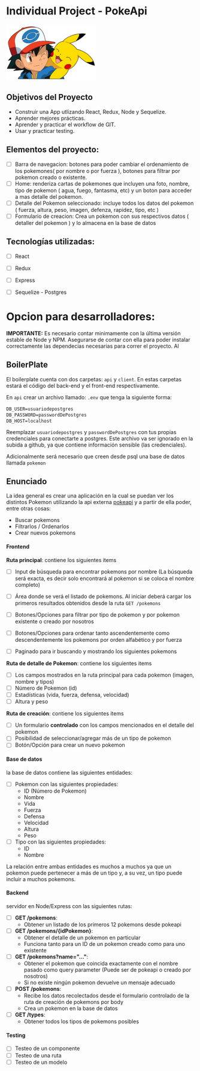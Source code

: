 

# Individual Project -  PokeApi

<p align="left">
  <img height="150" src="./pokemon.png" />
</p>

## Objetivos del Proyecto

- Construir una App utlizando React, Redux, Node y Sequelize.
- Aprender mejores prácticas.
- Aprender y practicar el workflow de GIT.
- Usar y practicar testing.


## Elementos del proyecto:


- [ ]  Barra de navegacion: botones para poder cambiar el ordenamiento de los pokemones( por nombre o por fuerza ), botones para filtrar por pokemon creado o existente.
- [ ]  Home: renderiza cartas de pokemones que incluyen una foto, nombre, tipo de pokemon ( agua, fuego, fantasma, etc) y un boton para acceder a mas detalle del pokemon.
- [ ]  Detalle del Pokemon seleccionado: incluye todos los datos del pokemon ( fuerza, altura, peso, imagen, defenza, rapidez, tipo, etc )
- [ ]  Formulario de creacion: Crea un pokemon con sus respectivos datos ( detaller del pokemon ) y lo almacena en la base de datos

## Tecnologías utilizadas:

- [ ] React 
- [ ] Redux
- [ ] Express
- [ ] Sequelize - Postgres





# Opcion para desarrolladores: 

__IMPORTANTE:__ Es necesario contar minimamente con la última versión estable de Node y NPM. Asegurarse de contar con ella para poder instalar correctamente las dependecias necesarias para correr el proyecto. Al


## BoilerPlate

El boilerplate cuenta con dos carpetas: `api` y `client`. En estas carpetas estará el código del back-end y el front-end respectivamente.

En `api` crear un archivo llamado: `.env` que tenga la siguiente forma:

```
DB_USER=usuariodepostgres
DB_PASSWORD=passwordDePostgres
DB_HOST=localhost
```

Reemplazar `usuariodepostgres` y `passwordDePostgres` con tus propias credenciales para conectarte a postgres. Este archivo va ser ignorado en la subida a github, ya que contiene información sensible (las credenciales).

Adicionalmente será necesario que creen desde psql una base de datos llamada `pokemon`



## Enunciado

La idea general es crear una aplicación en la cual se puedan ver los distintos Pokemon utilizando la api externa [pokeapi](https://pokeapi.co/) y a partir de ella poder, entre otras cosas:

  - Buscar pokemons
  - Filtrarlos / Ordenarlos
  - Crear nuevos pokemons



#### Frontend

__Ruta principal__: contiene los siguientes items
- [ ] Input de búsqueda para encontrar pokemons por nombre (La búsqueda será exacta, es decir solo encontrará al pokemon si se coloca el nombre completo)
- [ ] Área donde se verá el listado de pokemons. Al iniciar deberá cargar los primeros resultados obtenidos desde la ruta `GET /pokemons` 
- [ ] Botones/Opciones para filtrar por tipo de pokemon y por pokemon existente o creado por nosotros
- [ ] Botones/Opciones para ordenar tanto ascendentemente como descendentemente los pokemons por orden alfabético y por fuerza
- [ ] Paginado para ir buscando y mostrando los siguientes pokemons


__Ruta de detalle de Pokemon__: contiene los siguientes items
- [ ] Los campos mostrados en la ruta principal para cada pokemon (imagen, nombre y tipos)
- [ ] Número de Pokemon (id)
- [ ] Estadísticas (vida, fuerza, defensa, velocidad)
- [ ] Altura y peso

__Ruta de creación__: contiene los siguientes items
- [ ] Un formulario __controlado__ con los campos mencionados en el detalle del pokemon
- [ ] Posibilidad de seleccionar/agregar más de un tipo de pokemon
- [ ] Botón/Opción para crear un nuevo pokemon

#### Base de datos


la base de datos contiene las siguientes entidades:

- [ ] Pokemon con las siguientes propiedades:
  - ID (Número de Pokemon) 
  - Nombre 
  - Vida
  - Fuerza
  - Defensa
  - Velocidad
  - Altura
  - Peso
- [ ] Tipo con las siguientes propiedades:
  - ID
  - Nombre

La relación entre ambas entidades es muchos a muchos ya que un pokemon puede pertenecer a más de un tipo y, a su vez, un tipo puede incluir a muchos pokemons.

#### Backend


servidor en Node/Express con las siguientes rutas:


- [ ] __GET /pokemons__:
  - Obtener un listado de los primeros 12 pokemons desde pokeapi
- [ ] __GET /pokemons/{idPokemon}__:
  - Obtener el detalle de un pokemon en particular
  - Funciona tanto para un ID de un pokemon creado como para uno existente
- [ ] __GET /pokemons?name="..."__:
  - Obtener el pokemon que coincida exactamente con el nombre pasado como query parameter (Puede ser de pokeapi o creado por nosotros)
  - Si no existe ningún pokemon devuelve un mensaje adecuado
- [ ] __POST /pokemons__:
  - Recibe los datos recolectados desde el formulario controlado de la ruta de creación de pokemons por body
  - Crea un pokemon en la base de datos
- [ ] __GET /types__:
  - Obtener todos los tipos de pokemons posibles


#### Testing
- [ ] Testeo de un componente
- [ ] Testeo de una ruta 
- [ ] Testeo de un modelo
